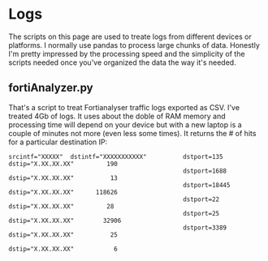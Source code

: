 # Logs
The scripts on this page are used to treate logs from different devices or platforms.
I normally use pandas to process large chunks of data. 
Honestly I'm pretty impressed by the processing speed and the simplicity of the scripts needed once you've organized the data the way it's needed.

## fortiAnalyzer.py
That's a script to treat Fortianalyser traffic logs exported as CSV. I've treated 4Gb of logs. 
It uses about the doble of RAM memory and processing time will depend on your device but with a new laptop is a couple of minutes not more (even less some times).
It returns the # of hits for a particular destination IP:
```
srcintf="XXXXX"  dstintf="XXXXXXXXXXX"          dstport=135    dstip="X.XX.XX.XX"         190
                                                dstport=1688   dstip="X.XX.XX.XX"          13
                                                dstport=18445  dstip="X.XX.XX.XX"      118626
                                                dstport=22     dstip="X.XX.XX.XX"         28
                                                dstport=25     dstip="X.XX.XX.XX"        32906
                                                dstport=3389   dstip="X.XX.XX.XX"          25
                                                               dstip="X.XX.XX.XX"           6
```
